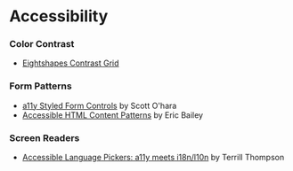 # Accessibility

### Color Contrast

- [Eightshapes Contrast Grid](https://contrast-grid.eightshapes.com/)

### Form Patterns

- [a11y Styled Form Controls](https://scottaohara.github.io/a11y_styled_form_controls/) by Scott O'hara
- [Accessible HTML Content Patterns](https://github.com/ericwbailey/accessible-html-content-patterns)
  by Eric Bailey

### Screen Readers

- [Accessible Language Pickers: a11y meets i18n/l10n](https://terrillthompson.com/759) by Terrill Thompson
